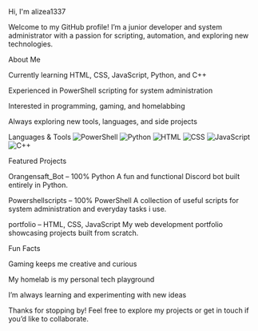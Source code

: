 Hi, I'm alizea1337

Welcome to my GitHub profile!
I’m a junior developer and system administrator with a passion for scripting, automation, and exploring new technologies.

About Me

Currently learning HTML, CSS, JavaScript, Python, and C++

Experienced in PowerShell scripting for system administration

Interested in programming, gaming, and homelabbing

Always exploring new tools, languages, and side projects

Languages & Tools
![PowerShell](https://img.shields.io/badge/-Powershell-blue?logo=powershell&logoColor=white) 
![Python](https://img.shields.io/badge/-Python-black?logo=python) 
![HTML](https://img.shields.io/badge/-HTML-orange?logo=html5&logoColor=white) 
![CSS](https://img.shields.io/badge/-CSS-blue?logo=css3) 
![JavaScript](https://img.shields.io/badge/-JavaScript-yellow?logo=javascript) 
![C++](https://img.shields.io/badge/-C++-00599C?logo=c%2B%2B&logoColor=white)

Featured Projects

Orangensaft_Bot
 – 100% Python
A fun and functional Discord bot built entirely in Python.

Powershellscripts
 – 100% PowerShell
A collection of useful scripts for system administration and everyday tasks i use.

portfolio
 – HTML, CSS, JavaScript
My web development portfolio showcasing projects built from scratch.

Fun Facts

Gaming keeps me creative and curious

My homelab is my personal tech playground

I’m always learning and experimenting with new ideas

Thanks for stopping by!
Feel free to explore my projects or get in touch if you’d like to collaborate.
